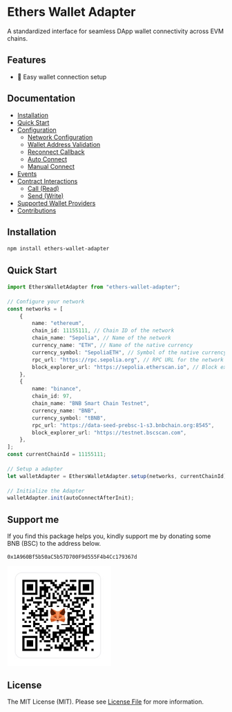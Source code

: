 # Ethers Wallet Adapter

A standardized interface for seamless DApp wallet connectivity across EVM chains.

## Features

-   🔌 Easy wallet connection setup

## Documentation

-   [Installation](#installation)
-   [Quick Start](#quick-start)
-   [Configuration](#configuration)
    -   [Network Configuration](#network-configuration)
    -   [Wallet Address Validation](#wallet-address-validation)
    -   [Reconnect Callback](#reconnection-confirmation-callback)
    -   [Auto Connect](#automatic-connection-on-initialization)
    -   [Manual Connect](#manual-wallet-connection)
-   [Events](#events)
-   [Contract Interactions](#contract-interactions)
    -   [Call (Read)](#reading-contract-data-call)
    -   [Send (Write)](#send-transaction-send)
-   [Supported Wallet Providers](#supported-wallet-providers)
-   [Contributions](#support-me)

## Installation

```bash
npm install ethers-wallet-adapter
```

## Quick Start

```typescript
import EthersWalletAdapter from "ethers-wallet-adapter";

// Configure your network
const networks = [
    {
        name: "ethereum",
        chain_id: 11155111, // Chain ID of the network
        chain_name: "Sepolia", // Name of the network
        currency_name: "ETH", // Name of the native currency
        currency_symbol: "SepoliaETH", // Symbol of the native currency
        rpc_url: "https://rpc.sepolia.org", // RPC URL for the network
        block_explorer_url: "https://sepolia.etherscan.io", // Block explorer URL
    },
    {
        name: "binance",
        chain_id: 97,
        chain_name: "BNB Smart Chain Testnet",
        currency_name: "BNB",
        currency_symbol: "tBNB",
        rpc_url: "https://data-seed-prebsc-1-s3.bnbchain.org:8545",
        block_explorer_url: "https://testnet.bscscan.com",
    },
];
const currentChainId = 11155111;

// Setup a adapter
let walletAdapter = EthersWalletAdapter.setup(networks, currentChainId);

// Initialize the Adapter
walletAdapter.init(autoConnectAfterInit);
```

## Support me

If you find this package helps you, kindly support me by donating some BNB (BSC) to the address below.

```
0x1A960Bf5b50aC5b57D700F9d555F4b4Cc179367d
```

<img src="./docs/images/bnbaddress.jpg" width="240">

## License

The MIT License (MIT). Please see [License File](LICENSE) for more information.
